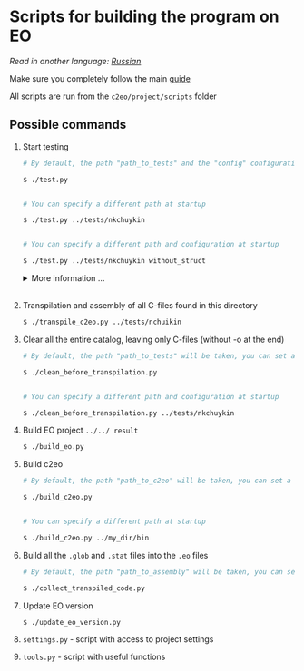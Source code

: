 # Scripts for building the program on EO

*Read in another language: [Russian](readme.ru.md)*

Make sure you completely follow the main [guide](https://github.com/polystat/c2eo#2-build-llvm--clang)

All scripts are run from the `c2eo/project/scripts` folder

## Possible commands

1. Start testing
    ```bash
    # By default, the path "path_to_tests" and the "config" configuration in settings.yml will be taken, you can set other values in settings.yml

    $ ./test.py


    # You can specify a different path at startup

    $ ./test.py ../tests/nkchuykin


    # You can specify a different path and configuration at startup

    $ ./test.py ../tests/nkchuykin without_struct
    ```

    <details>
    <summary> <bold> More information ... </bold> </summary>
    During testing, the EO version is checked, then <code> c2eo </code> is collected, the test results are cleared, files are searched in C, and their subsequent transpilation using <code> c2eo </code>. Then the resulting files are collected into files on the EO. After that, the project is transferred to the EO, and the assembly of the project is started. Testing and comparison of the results of files in C and EO is carried out.
    <p> </p>

    Tests are placed in the <code> tests </code> directory. Each test, a C file, is in a separate subdirectory. The program file name is the same as the directory name and has the .c extension. During testing, additional data with test information is created in these test directories.

    The <code> scripts/data/config </code> directory contains files used for custom testing. Each file contains a list of lines, one of which must contain the path to the file. If you put a! Sign at the beginning of a line, then there should not be a single line from this list in the path to the file.
    </details>
    &nbsp;

1. Transpilation and assembly of all C-files found in this directory

    ```bash
    $ ./transpile_c2eo.py ../tests/nchuikin
    ```

1. Clear all the entire catalog, leaving only C-files (without -o at the end)

    ```bash
    # By default, the path "path_to_tests" will be taken, you can set a different value in settings.yml
    
    $ ./clean_before_transpilation.py


    # You can specify a different path and configuration at startup

    $ ./clean_before_transpilation.py ../tests/nkchuykin
    ```

1. Build EO project `../../ result`

    ```bash
    $ ./build_eo.py
    ```

1. Build c2eo

    ```bash
    # By default, the path "path_to_c2eo" will be taken, you can set a different value in settings.yml
    
    $ ./build_c2eo.py


    # You can specify a different path at startup

    $ ./build_c2eo.py ../my_dir/bin
    ```

1. Build all the `.glob` and `.stat` files into the `.eo` files

    ```bash
    # By default, the path "path_to_assembly" will be taken, you can set a different value in settings.yml
    
    $ ./collect_transpiled_code.py
    ```

1. Update EO version

    ```bash
    $ ./update_eo_version.py
    ```

1. `settings.py` - script with access to project settings

1. `tools.py` - script with useful functions
